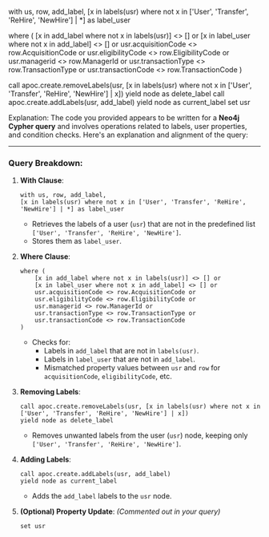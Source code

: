 with us, row, add_label,
[x in labels(usr) where not x in ['User', 'Transfer', 'ReHire', 'NewHire'] | *] as label_user

where (
    [x in add_label where not x in labels(usr)] <> [] or 
    [x in label_user where not x in add_label] <> [] or
    usr.acquisitionCode <> row.AcquisitionCode or 
    usr.eligibilityCode <> row.EligibilityCode or 
    usr.managerid <> row.ManagerId or
    usr.transactionType <> row.TransactionType or 
    usr.transactionCode <> row.TransactionCode
)

call apoc.create.removeLabels(usr, [x in labels(usr) where not x in ['User', 'Transfer', 'ReHire', 'NewHire'] | x])
yield node as delete_label
call apoc.create.addLabels(usr, add_label) 
yield node as current_label
set usr


Explanation:
The code you provided appears to be written for a **Neo4j Cypher query** and involves operations related to labels, user properties, and condition checks. Here's an explanation and alignment of the query:

---

### Query Breakdown:
1. **With Clause**:
   ```cypher
   with us, row, add_label,
   [x in labels(usr) where not x in ['User', 'Transfer', 'ReHire', 'NewHire'] | *] as label_user
   ```
   - Retrieves the labels of a user (`usr`) that are not in the predefined list `['User', 'Transfer', 'ReHire', 'NewHire']`.
   - Stores them as `label_user`.

2. **Where Clause**:
   ```cypher
   where (
       [x in add_label where not x in labels(usr)] <> [] or 
       [x in label_user where not x in add_label] <> [] or
       usr.acquisitionCode <> row.AcquisitionCode or 
       usr.eligibilityCode <> row.EligibilityCode or 
       usr.managerid <> row.ManagerId or
       usr.transactionType <> row.TransactionType or 
       usr.transactionCode <> row.TransactionCode
   )
   ```
   - Checks for:
     - Labels in `add_label` that are not in `labels(usr)`.
     - Labels in `label_user` that are not in `add_label`.
     - Mismatched property values between `usr` and `row` for `acquisitionCode`, `eligibilityCode`, etc.

3. **Removing Labels**:
   ```cypher
   call apoc.create.removeLabels(usr, [x in labels(usr) where not x in ['User', 'Transfer', 'ReHire', 'NewHire'] | x])
   yield node as delete_label
   ```
   - Removes unwanted labels from the user (`usr`) node, keeping only `['User', 'Transfer', 'ReHire', 'NewHire']`.

4. **Adding Labels**:
   ```cypher
   call apoc.create.addLabels(usr, add_label) 
   yield node as current_label
   ```
   - Adds the `add_label` labels to the `usr` node.

5. **(Optional) Property Update**:
   *(Commented out in your query)*
   ```cypher
   set usr

